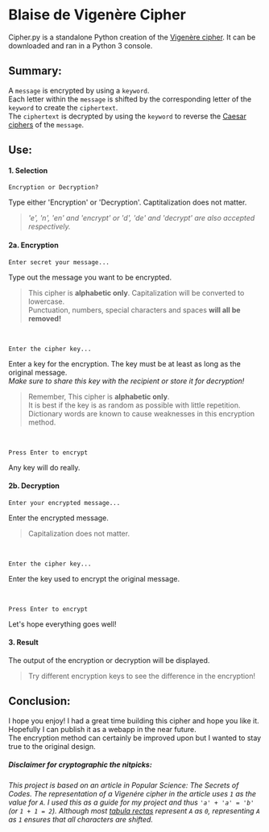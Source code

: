 #  Blaise de Vigenère Cipher
Cipher.py is a standalone Python creation of the [Vigenère cipher](https://en.wikipedia.org/wiki/Vigen%C3%A8re_cipher). It can be downloaded and ran in a Python 3 console.

## Summary:

A `message` is encrypted by using a `keyword`.
<br>Each letter within the `message` is shifted by the corresponding letter of the `keyword` to create the `ciphertext`.
<br>The `ciphertext` is decrypted by using the `keyword` to reverse the [Caesar ciphers](https://en.wikipedia.org/wiki/Caesar_cipher) of the `message`.

## Use:

#### 1. Selection
```
Encryption or Decryption?
```
Type either 'Encryption' or 'Decryption'. Captitalization does not matter.
> *'e', 'n', 'en' and 'encrypt' or 'd', 'de' and 'decrypt' are also accepted respectively.*

#### 2a. Encryption
```
Enter secret your message...
```
Type out the message you want to be encrypted.
> This cipher is **alphabetic only**. Capitalization will be converted to lowercase.
> <br>Punctuation, numbers, special characters and spaces **will all be removed!**

<br>

```
Enter the cipher key...
```
Enter a key for the encryption. The key must be at least as long as the original message.
<br>*Make sure to share this key with the recipient or store it for decryption!*
> Remember, This cipher is **alphabetic only**.
> <br>It is best if the key is as random as possible with little repetition.
> <br>Dictionary words are known to cause weaknesses in this encryption method.

<br>

```
Press Enter to encrypt
```
Any key will do really.

#### 2b. Decryption
```
Enter your encrypted message...
```
Enter the encrypted message.
> Capitalization does not matter.

<br>

```
Enter the cipher key...
```
Enter the key used to encrypt the original message.

<br>


```
Press Enter to encrypt
```
Let's hope everything goes well!

#### 3. Result
The output of the encryption or decryption will be displayed.
> Try different encryption keys to see the difference in the encryption!

## Conclusion:

I hope you enjoy! I had a great time building this cipher and hope you like it.
<br>Hopefully I can publish it as a webapp in the near future.
<br>The encryption method can certainly be improved upon but I wanted to stay true to the original design.

##### *Disclaimer for cryptographic the nitpicks:*

*This project is based on an article in Popular Science: The Secrets of Codes. The representation of a Vigenére cipher in the article uses `1` as the value for `A`. I used this as a guide for my project and thus `'a' + 'a' = 'b'` (or `1 + 1 = 2`). Although most [tabula rectas](https://en.wikipedia.org/wiki/Tabula_recta) represent `A` as `0`, representing `A` as `1` ensures that all characters are shifted.*
